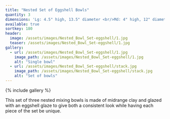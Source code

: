 ```yaml
---
title: "Nested Set of Eggshell Bowls"
quantity: 3
dimensions: 'Lg: 4.5" high, 13.5" diameter <br/>Md: 4" high, 12" diameter <br/>Sm: 3.5" high, 10.25" diameter'
available: true
sortkey: 180
header:
  image: /assets/images/Nested_Bowl_Set-eggshell/1.jpg
  teaser: /assets/images/Nested_Bowl_Set-eggshell/1.jpg
gallery:
  - url: /assets/images/Nested_Bowl_Set-eggshell/1.jpg
    image_path: /assets/images/Nested_Bowl_Set-eggshell/1.jpg
    alt: "Single bowl"
  - url: /assets/images/Nested_Bowl_Set-eggshell/stack.jpg
    image_path: /assets/images/Nested_Bowl_Set-eggshell/stack.jpg
    alt: "Set of bowls"
---
```


{% include gallery %}

This set of three nested mixing bowls is made of midrange clay and glazed with an eggshell glaze to give both a consistent look while having each piece of the set be unique.

